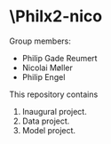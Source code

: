 # \Philx2-nico

Group members:
- Philip Gade Reumert   
- Nicolai Møller
- Philip Engel 

This repository contains  
1. Inaugural project. 
2. Data project. 
3. Model project. 

